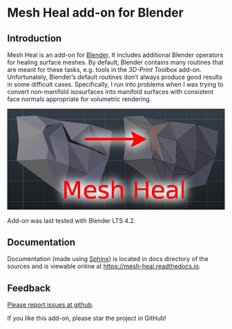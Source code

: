 # Mesh Heal add-on for Blender

## Introduction

Mesh Heal is an add-on for [Blender](https://www.blender.org/). It
includes additional Blender operators for healing surface meshes. By
default, Blender contains many routines that are meant for these
tasks, e.g. tools in the *3D-Print Toolbox* add-on.
Unfortunately, Blender’s default routines don’t always produce
good results in some difficult cases. Specifically, I run into
problems when I was trying to convert non-manifold isosurfaces into
manifold surfaces with consistent face normals appropriate for
volumetric rendering.

<p align="center">
<img src="docs/images/mesh_heal_title.png">
</p>

Add-on was last tested with Blender LTS 4.2.

## Documentation

Documentation (made using [Sphinx](https://www.sphinx-doc.org/en/master/))
is located in docs directory of the sources and is viewable online at
https://mesh-heal.readthedocs.io.

## Feedback

[Please report issues at github](https://github.com/tkeskita/mesh_heal/issues).

If you like this add-on, please star the project in GitHub!
